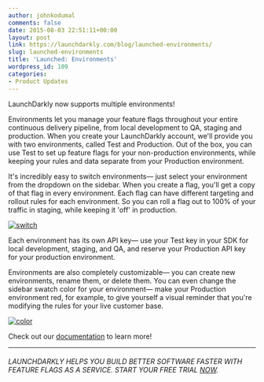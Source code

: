 ```yaml
---
author: johnkodumal
comments: false
date: 2015-08-03 22:51:11+00:00
layout: post
link: https://launchdarkly.com/blog/launched-environments/
slug: launched-environments
title: 'Launched: Environments'
wordpress_id: 109
categories:
- Product Updates
---
```


LaunchDarkly now supports multiple environments!

Environments let you manage your feature flags throughout your entire continuous delivery pipeline, from local development to QA, staging and production. When you create your LaunchDarkly account, we'll provide you with two environments, called Test and Production. Out of the box, you can use Test to set up feature flags for your non-production environments, while keeping your rules and data separate from your Production environment.

It's incredibly easy to switch environments— just select your environment from the dropdown on the sidebar. When you create a flag, you'll get a copy of that flag in every environment. Each flag can have different targeting and rollout rules for each environment. So you can roll a flag out to 100% of your traffic in staging, while keeping it 'off' in production.

[![switch](https://blog.launchdarkly.com//wp-content/uploads/2015/09/switch.gif)](https://blog.launchdarkly.com//wp-content/uploads/2015/09/switch.gif)

Each environment has its own API key— use your Test key in your SDK for local development, staging, and QA, and reserve your Production API key for your production environment.

Environments are also completely customizable— you can create new environments, rename them, or delete them. You can even change the sidebar swatch color for your environment— make your Production environment red, for example, to give yourself a visual reminder that you're modifying the rules for your live customer base.


[![color](https://blog.launchdarkly.com//wp-content/uploads/2015/09/color.gif)](https://blog.launchdarkly.com//wp-content/uploads/2015/09/color.gif)


Check out our [documentation](http://docs.launchdarkly.com/docs/environments) to learn more!



* * *





###### _LAUNCHDARKLY HELPS YOU BUILD BETTER SOFTWARE FASTER WITH FEATURE FLAGS AS A SERVICE. START YOUR FREE TRIAL [NOW](https://app.launchdarkly.com/signup#/?utm_source=launchdarkly_blog&utm_medium=organic)._




